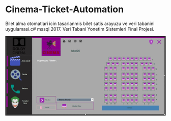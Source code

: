 # Cinema-Ticket-Automation

Bilet alma otomatlari icin tasarlanmis bilet satis arayuzu ve veri tabanini uygulamasi.c# mssql
2017. Veri Tabani Yonetim Sistemleri Final Projesi.

![alt text](https://github.com/aybarska/Cinema-Ticket-Automation/blob/master/1.JPG?raw=true)
